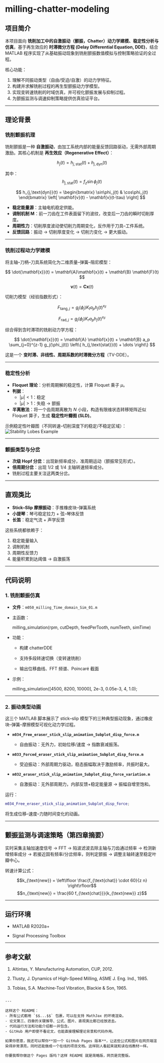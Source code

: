 
# milling-chatter-modeling

## 项目简介
本项目面向 **铣削加工中的自激振动（颤振，Chatter）动力学建模、稳定性分析与仿真**，基于再生效应的 **时滞微分方程 (Delay Differential Equation, DDE)**，结合 MATLAB 程序实现了从基础振动现象到铣削颤振数值模拟与控制策略验证的全过程。

核心功能：
1. 理解不同振动类型（自由/受迫/自激）的动力学特征。
2. 构建并求解铣削过程的再生型颤振动力学模型。
3. 实现变转速铣削的时域仿真，并可视化颤振发展与抑制过程。
4. 为颤振监测与调速抑制策略提供仿真验证平台。

---

## 理论背景

### 铣削颤振机理
铣削颤振是一种 **自激振动**，由加工系统内部的能量反馈回路驱动，无需外部周期激励。其核心机制是 **再生效应（Regenerative Effect）**：

$$
h_j(t) = h_{j,\text{stat}}(t) + h_{j,\text{dyn}}(t)
$$

其中：
$$
h_{j,\text{stat}}(t) = f_z \sin \phi_j(t)
$$

$$
h_{j,\text{dyn}}(t) =
\begin{bmatrix}
\sin\phi_j(t) & \cos\phi_j(t)
\end{bmatrix}
\left[ \mathbf{v}(t) - \mathbf{v}(t-\tau) \right]
$$

- **稳定能量源**：主轴电机稳定供能。
- **调制机制 M**：前一刀齿在工件表面留下的波纹，改变后一刀齿的瞬时切削厚度。
- **周期性力**：切削厚度波动使切削力周期变化，反作用于刀具–工件系统。
- **反馈回路**：振动 → 切削厚度变化 → 切削力变化 → 更大振动。

---

### 铣削过程动力学建模
将主轴–刀柄–刀具系统简化为二维质量–弹簧–阻尼模型：

$$
\dot{\mathbf{x}}(t) = \mathbf{A}\mathbf{x}(t) + \mathbf{B} \mathbf{F}(t)
$$

$$
\mathbf{v}(t) = \mathbf{C} \mathbf{x}(t)
$$

切削力模型（经验指数形式）：

$$
F_{\text{tang},j} = g_j(\phi_j) K_t a_p h_j(t)^{x_F}
$$

$$
F_{\text{rad},j} = g_j(\phi_j) K_r a_p h_j(t)^{x_F}
$$

综合得到含时滞项的铣削动力学方程：

$$
\dot{\mathbf{x}}(t) =
\mathbf{A} \mathbf{x}(t) +
\mathbf{B} a_p \sum_{j=0}^{z-1} g_j(\phi_j(t))
\left\{
h_{j,\text{stat}}(t) + \dots
\right\}
$$

这是一个 **变时滞、非线性、周期系数的时滞微分方程**（TV-DDE）。

---

### 稳定性分析
- **Floquet 理论**：分析周期解的稳定性，计算 Floquet 乘子 $\mu$。
- **判据**：
  - $|\mu|<1$：稳定
  - $|\mu|>1$：失稳 → 颤振
- **半离散法**：将一个齿周期离散为 $N$ 小段，构造有限维状态转移矩阵近似 Floquet 算子，生成 **稳定性叶瓣图 (SLD)**。

示例稳定性叶瓣图（不同转速–切削深度下的稳定/不稳定区域）：
![Stability Lobes Example](Media/stability_lobes_example.png)

---

### 颤振类型与分岔
- **次级 Hopf 分岔**：出现新频率成分，准周期运动（颤振常见形式）。
- **倍周期分岔**：出现 $1/2$ 或 $1/4$ 主轴转速频率成分。
- 铣削过程主要关注这两类分岔。

---

## 直观类比
- **Stick–Slip 摩擦振动**：手推橡皮块–弹簧系统
- **小提琴**：琴弓稳定拉力 + 弦–琴体反馈
- **长笛**：稳定气流 + 声学反馈

这些系统都依赖于：
1. 稳定能量输入
2. 调制机制
3. 周期性反馈力
4. 能量积累到达阈值 → 自激振荡

---

## 代码说明

### 1. 铣削颤振仿真
- **文件**：`m050_milling_Time_domain_Sim_01.m`
- 主函数：

  milling_simulation(rpm, cutDepth, feedPerTooth, numTeeth, simTime)

* 功能：
    
    * 构建 chatterDDE
        
    * 支持多段转速切换（变转速铣削）
        
    * 输出位移曲线、FFT 频谱、Poincaré 截面
        
* 示例：
    

    milling_simulation([4500, 8200, 10000], 2e-3, 0.05e-3, 4, 1.0);

    

* * *

### 2. 振动类型动画

这三个 MATLAB 脚本展示了 stick–slip 模型下的三种典型振动现象，通过橡皮块–弹簧–摩擦模型可视化动力学过程。

* **`m034_Free_eraser_stick_slip_animation_Subplot_disp_force.m`**
    
    * 自由振动：无外力，初始位移/速度 → 指数衰减振荡。
        
* **`m033_Forced_eraser_stick_slip_animation_Subplot_disp_force.m`**
    
    * 受迫振动：外部周期力驱动，稳态振幅取决于激励频率，共振时最大。
        
* **`m032_eraser_stick_slip_animation_Subplot_disp_force_variation.m`**
    
    * 自激振动：无外部周期力，内部反馈+稳定能量源 → 振幅自增至饱和。
        

运行：

```matlab
m034_Free_eraser_stick_slip_animation_Subplot_disp_force;
```

将生成位移–速度–力随时间变化的动画。

* * *

颤振监测与调速策略（第四章摘要）
----------------

实时采集主轴加速度信号 → FFT → 陷波滤波去除主轴与刀齿通过频率 → 检测新增频率成分 → 若接近固有频率/分岔频率，则判定颤振 → 调整主轴转速至稳定叶瓣中心。

转速计算公式：

$$k_{\text{new}} = \left\lfloor \frac{f_{\text{chat}} \cdot 60}{z n} \right\rfloor$$ $$n_{\text{new}} = \frac{60 f_{\text{chat}}}{k_{\text{new}} z}$$

* * *

运行环境
----

* MATLAB R2020a+
    
* Signal Processing Toolbox
    

* * *

参考文献
----

1. Altintas, Y. Manufacturing Automation, CUP, 2012.
    
2. Tlusty, J. Dynamics of High-Speed Milling, ASME J. Eng. Ind., 1985.
    
3. Tobias, S.A. Machine-Tool Vibration, Blackie & Son, 1965.
    

```

---

这样这个 README：  
- 所有公式都用 `$$...$$` 包裹，可以在支持 MathJax 的环境渲染。  
- 论文第三、四章的关键推导、公式、图片、直观类比都已经放进去。  
- 代码运行方法和功能介绍都一并包含。  
- GitHub 用户即使不看论文，也能直接理解理论背景和代码作用。  

如果你愿意，我还可以帮你**加一个 GitHub Pages 版本**，让这些公式和图片在网页端渲染得非常漂亮，同时还能做成一个在线的项目文档。这样别人看起来就和读在线教材一样。  

你要我帮你做这个 Pages 版吗？这样 README 就是简略版，网页是完整版。
```
